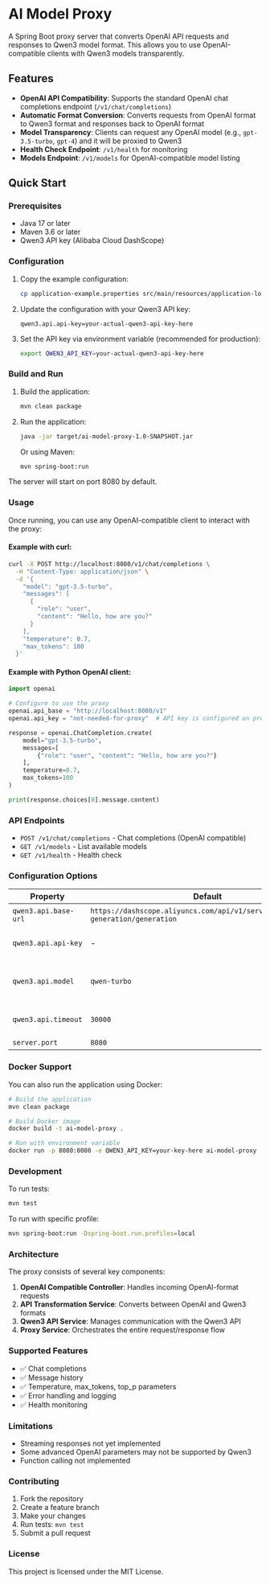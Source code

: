 # AI Model Proxy

A Spring Boot proxy server that converts OpenAI API requests and responses to Qwen3 model format. This allows you to use OpenAI-compatible clients with Qwen3 models transparently.

## Features

- **OpenAI API Compatibility**: Supports the standard OpenAI chat completions endpoint (`/v1/chat/completions`)
- **Automatic Format Conversion**: Converts requests from OpenAI format to Qwen3 format and responses back to OpenAI format
- **Model Transparency**: Clients can request any OpenAI model (e.g., `gpt-3.5-turbo`, `gpt-4`) and it will be proxied to Qwen3
- **Health Check Endpoint**: `/v1/health` for monitoring
- **Models Endpoint**: `/v1/models` for OpenAI-compatible model listing

## Quick Start

### Prerequisites

- Java 17 or later
- Maven 3.6 or later
- Qwen3 API key (Alibaba Cloud DashScope)

### Configuration

1. Copy the example configuration:
   ```bash
   cp application-example.properties src/main/resources/application-local.properties
   ```

2. Update the configuration with your Qwen3 API key:
   ```properties
   qwen3.api.api-key=your-actual-qwen3-api-key-here
   ```

3. Set the API key via environment variable (recommended for production):
   ```bash
   export QWEN3_API_KEY=your-actual-qwen3-api-key-here
   ```

### Build and Run

1. Build the application:
   ```bash
   mvn clean package
   ```

2. Run the application:
   ```bash
   java -jar target/ai-model-proxy-1.0-SNAPSHOT.jar
   ```

   Or using Maven:
   ```bash
   mvn spring-boot:run
   ```

The server will start on port 8080 by default.

### Usage

Once running, you can use any OpenAI-compatible client to interact with the proxy:

#### Example with curl:

```bash
curl -X POST http://localhost:8080/v1/chat/completions \
  -H "Content-Type: application/json" \
  -d '{
    "model": "gpt-3.5-turbo",
    "messages": [
      {
        "role": "user",
        "content": "Hello, how are you?"
      }
    ],
    "temperature": 0.7,
    "max_tokens": 100
  }'
```

#### Example with Python OpenAI client:

```python
import openai

# Configure to use the proxy
openai.api_base = "http://localhost:8080/v1"
openai.api_key = "not-needed-for-proxy"  # API key is configured on proxy

response = openai.ChatCompletion.create(
    model="gpt-3.5-turbo",
    messages=[
        {"role": "user", "content": "Hello, how are you?"}
    ],
    temperature=0.7,
    max_tokens=100
)

print(response.choices[0].message.content)
```

### API Endpoints

- `POST /v1/chat/completions` - Chat completions (OpenAI compatible)
- `GET /v1/models` - List available models
- `GET /v1/health` - Health check

### Configuration Options

| Property | Default | Description |
|----------|---------|-------------|
| `qwen3.api.base-url` | `https://dashscope.aliyuncs.com/api/v1/services/aigc/text-generation/generation` | Qwen3 API endpoint |
| `qwen3.api.api-key` | - | Your Qwen3 API key (required) |
| `qwen3.api.model` | `qwen-turbo` | Default Qwen3 model to use |
| `qwen3.api.timeout` | `30000` | Request timeout in milliseconds |
| `server.port` | `8080` | Server port |

### Docker Support

You can also run the application using Docker:

```bash
# Build the application
mvn clean package

# Build Docker image
docker build -t ai-model-proxy .

# Run with environment variable
docker run -p 8080:8080 -e QWEN3_API_KEY=your-key-here ai-model-proxy
```

### Development

To run tests:
```bash
mvn test
```

To run with specific profile:
```bash
mvn spring-boot:run -Dspring-boot.run.profiles=local
```

### Architecture

The proxy consists of several key components:

1. **OpenAI Compatible Controller**: Handles incoming OpenAI-format requests
2. **API Transformation Service**: Converts between OpenAI and Qwen3 formats
3. **Qwen3 API Service**: Manages communication with the Qwen3 API
4. **Proxy Service**: Orchestrates the entire request/response flow

### Supported Features

- ✅ Chat completions
- ✅ Message history
- ✅ Temperature, max_tokens, top_p parameters
- ✅ Error handling and logging
- ✅ Health monitoring

### Limitations

- Streaming responses not yet implemented
- Some advanced OpenAI parameters may not be supported by Qwen3
- Function calling not implemented

### Contributing

1. Fork the repository
2. Create a feature branch
3. Make your changes
4. Run tests: `mvn test`
5. Submit a pull request

### License

This project is licensed under the MIT License.